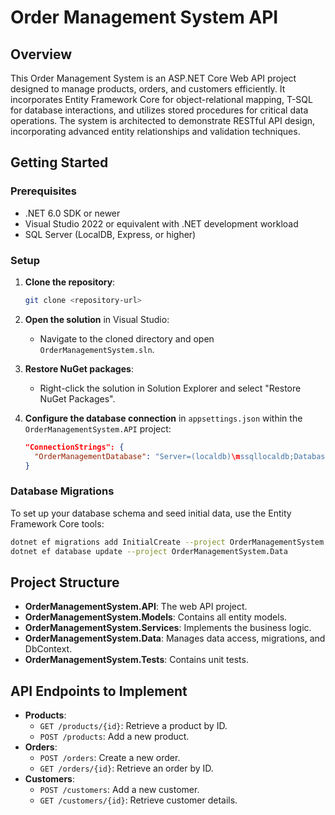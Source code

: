 
# Order Management System API

## Overview

This Order Management System is an ASP.NET Core Web API project designed to manage products, orders, and customers efficiently. It incorporates Entity Framework Core for object-relational mapping, T-SQL for database interactions, and utilizes stored procedures for critical data operations. The system is architected to demonstrate RESTful API design, incorporating advanced entity relationships and validation techniques.

## Getting Started

### Prerequisites

- .NET 6.0 SDK or newer
- Visual Studio 2022 or equivalent with .NET development workload
- SQL Server (LocalDB, Express, or higher)

### Setup

1. **Clone the repository**:
   ```bash
   git clone <repository-url>
   ```

2. **Open the solution** in Visual Studio:
   - Navigate to the cloned directory and open `OrderManagementSystem.sln`.

3. **Restore NuGet packages**:
   - Right-click the solution in Solution Explorer and select "Restore NuGet Packages".

4. **Configure the database connection** in `appsettings.json` within the `OrderManagementSystem.API` project:
   ```json
   "ConnectionStrings": {
     "OrderManagementDatabase": "Server=(localdb)\mssqllocaldb;Database=OrderManagementDb;Trusted_Connection=True;"
   }
   ```

### Database Migrations

To set up your database schema and seed initial data, use the Entity Framework Core tools:

```bash
dotnet ef migrations add InitialCreate --project OrderManagementSystem.Data
dotnet ef database update --project OrderManagementSystem.Data
```

## Project Structure

- **OrderManagementSystem.API**: The web API project.
- **OrderManagementSystem.Models**: Contains all entity models.
- **OrderManagementSystem.Services**: Implements the business logic.
- **OrderManagementSystem.Data**: Manages data access, migrations, and DbContext.
- **OrderManagementSystem.Tests**: Contains unit tests.

## API Endpoints to Implement

- **Products**:
  - `GET /products/{id}`: Retrieve a product by ID.
  - `POST /products`: Add a new product.
- **Orders**:
  - `POST /orders`: Create a new order.
  - `GET /orders/{id}`: Retrieve an order by ID.
- **Customers**:
  - `POST /customers`: Add a new customer.
  - `GET /customers/{id}`: Retrieve customer details.

